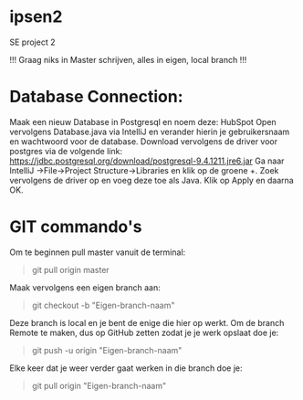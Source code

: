 # ipsen2
SE project 2

!!! Graag niks in Master schrijven, alles in eigen, local branch !!!

# Database Connection:

Maak een nieuw Database in Postgresql en noem deze: HubSpot
Open vervolgens Database.java via IntelliJ en verander hierin je gebruikersnaam en wachtwoord voor de database.
Download vervolgens de driver voor postgres via de volgende link: https://jdbc.postgresql.org/download/postgresql-9.4.1211.jre6.jar
Ga naar IntelliJ ->File->Project Structure->Libraries en klik op de groene +. Zoek vervolgens de driver op en voeg deze toe als Java. Klik op Apply en daarna OK.

# GIT commando's

Om te beginnen pull master vanuit de terminal:
  >git pull origin master

Maak vervolgens een eigen branch aan:
  >git checkout -b "Eigen-branch-naam"
  
Deze branch is local en je bent de enige die hier op werkt. 
Om de branch Remote te maken, dus op GitHub zetten zodat je je werk opslaat doe je:
  >git push -u origin "Eigen-branch-naam"

Elke keer dat je weer verder gaat werken in die branch doe je:
  >git pull origin "Eigen-branch-naam"

